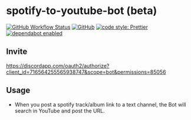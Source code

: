 # spotify-to-youtube-bot (beta)

[![GitHub Workflow Status](https://img.shields.io/github/workflow/status/nzws/spotify-to-youtube-bot/Node%20CI?style=for-the-badge)](https://github.com/nzws/spotify-to-youtube-bot/actions)
[![GitHub](https://img.shields.io/github/license/nzws/spotify-to-youtube-bot?style=for-the-badge)](#license)
[![code style: Prettier](https://img.shields.io/badge/code_style-prettier-ff69b4.svg?style=for-the-badge&logo=prettier)](https://prettier.io/)
[![dependabot enabled](https://img.shields.io/badge/dependabot-enabled-0366D6.svg?style=for-the-badge&logo=dependabot)](https://github.com/nzws/spotify-to-youtube-bot/pulls?utf8=%E2%9C%93&q=is%3Apr+label%3Adependencies+)

## Invite

https://discordapp.com/oauth2/authorize?client_id=716564255565938747&scope=bot&permissions=85056

## Usage

- When you post a spotify track/album link to a text channel, the Bot will search in YouTube and post the URL.
